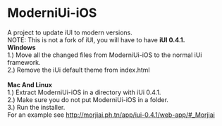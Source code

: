 # ModerniUi-iOS
A project to update iUI to modern versions. 
</br>
NOTE: This is not a fork of iUI, you will have to have <b>iUI 0.4.1.</b>
</br> 
<b>Windows</b> 
</br> 
1.) Move all the changed files from ModerniUi-iOS to the normal iUi framework.
</br> 
2.) Remove the iUi default theme from index.html
</br>
</br> 
<b>Mac And Linux</b> 
</br>
1.) Extract ModerniUi-iOS in a directory with iUi 0.4.1.
</br> 
2.) Make sure you do not put ModerniUi-iOS in a folder.
</br>
3.) Run the installer.
</br>
For an example see http://morjiai.ph.tn/app/iui-0.4.1/web-app/#_Morjiai 
